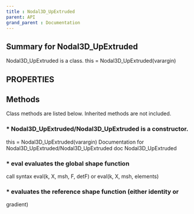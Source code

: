 ```yaml
---
title : Nodal3D_UpExtruded
parent: API
grand_parent : Documentation
---
```

## Summary for Nodal3D_UpExtruded
Nodal3D_UpExtruded is a class.
this = Nodal3D_UpExtruded(varargin)
## PROPERTIES
## Methods
Class methods are listed below. Inherited methods are not included.
### * Nodal3D_UpExtruded/Nodal3D_UpExtruded is a constructor.
this = Nodal3D_UpExtruded(varargin)
Documentation for Nodal3D_UpExtruded/Nodal3D_UpExtruded
doc Nodal3D_UpExtruded

### * eval evaluates the global shape function
call syntax
eval(k, X, msh, F, detF) or
eval(k, X, msh, elements)

### * evaluates the reference shape function (either identity or
gradient)

